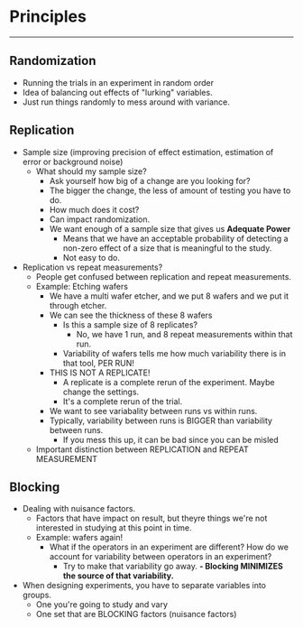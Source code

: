 # Principles
---
## Randomization
- Running the trials in an experiment in random order
- Idea of balancing out effects of "lurking" variables.
- Just run things randomly to mess around with variance.

## Replication
- Sample size (improving precision of effect estimation, estimation of error or background noise)
	- What should my sample size?
		- Ask yourself how big of a change are you looking for?
		- The bigger the change, the less of amount of testing you have to do.
		- How much does it cost?
		- Can impact randomization.
		- We want enough of a sample size that gives us **Adequate Power**
			- Means that we have an acceptable probability of detecting a non-zero effect of a size that is meaningful to the study.
			- Not easy to do.
- Replication vs repeat measurements?
	- People get confused between replication and repeat measurements.
	- Example: Etching wafers
		- We have a multi wafer etcher, and we put 8 wafers and we put it through etcher.
		- We can see the thickness of these 8 wafers
			- Is this a sample size of 8 replicates?
				- No, we have 1 run, and 8 repeat measurements within that run.
			- Variability of wafers tells me how much variability there is in that tool, PER RUN!
		- THIS IS NOT A REPLICATE!
			- A replicate is a complete rerun of the experiment. Maybe change the settings.
			- It's a complete rerun of the trial.
		- We want to see variabality between runs vs within runs. 
		- Typically, variability between runs is BIGGER than variability between runs.
			- If you mess this up, it can be bad since you can be misled
	- Important distinction between REPLICATION and REPEAT MEASUREMENT

## Blocking
- Dealing with nuisance factors.
	- Factors that have impact on result, but theyre things we're not interested in studying at this point in time.
	- Example: wafers again!
		- What if the operators in an experiment are different? How do we account for variability between operators in an experiment?
			- Try to make that variability go away.
			**- Blocking MINIMIZES the source of that variability.**
- When designing experiments, you have to separate variables into groups.
	- One you're going to study and vary
	- One set that are BLOCKING factors (nuisance factors)